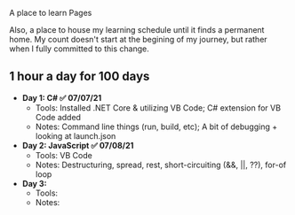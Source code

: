 A place to learn Pages

Also, a place to house my learning schedule until it finds a permanent home. My count doesn't start at the begining of my journey, but rather when I fully committed to this change.

## 1 hour a day for 100 days
- **Day 1: C# ✅  07/07/21**
  - Tools: Installed .NET Core & utilizing VB Code; C# extension for VB Code added
  - Notes: Command line things (run, build, etc); A bit of debugging + looking at launch.json 
- **Day 2: JavaScript ✅ 07/08/21**
  - Tools: VB Code
  - Notes: Destructuring, spread, rest, short-circuiting (&&, ||, ??), for-of loop
- **Day 3:**
  - Tools:
  - Notes:
